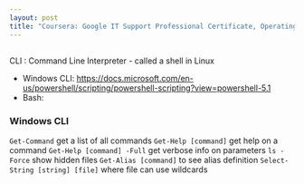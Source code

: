 ```yaml
---
layout: post
title: "Coursera: Google IT Support Professional Certificate, Operating Systems and You, Becoming a Power User"
---
```

## 

CLI
: Command Line Interpreter - called a shell in Linux

* Windows CLI: https://docs.microsoft.com/en-us/powershell/scripting/powershell-scripting?view=powershell-5.1
* Bash: 

### Windows CLI

`Get-Command` get a list of all commands
`Get-Help [command]` get help on a command
`Get-Help [command] -Full` get verbose info on parameters
`ls -Force` show hidden files
`Get-Alias [command]` to see alias definition
`Select-String [string] [file]` where file can use wildcards

